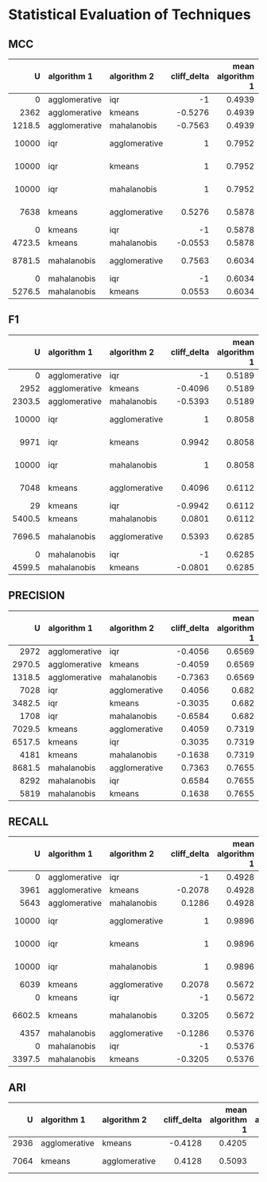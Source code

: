 # Statistical Evaluation of Techniques
## MCC
|       U | algorithm 1   | algorithm 2   |   cliff_delta |   mean algorithm 1 |   mean algorithm 2 | measure   |     p-value |   p-value corrected | significant   |
|--------:|:--------------|:--------------|--------------:|-------------------:|-------------------:|:----------|------------:|--------------------:|:--------------|
|     0   | agglomerative | iqr           |       -1      |             0.4939 |             0.7952 | mcc       | 1           |         4           | no            |
|  2362   | agglomerative | kmeans        |       -0.5276 |             0.4939 |             0.5878 | mcc       | 1           |         4           | no            |
|  1218.5 | agglomerative | mahalanobis   |       -0.7563 |             0.4939 |             0.6034 | mcc       | 1           |         4           | no            |
| 10000   | iqr           | agglomerative |        1      |             0.7952 |             0.4939 | mcc       | 1.2733e-34  |         5.0932e-34  | **yes**       |
| 10000   | iqr           | kmeans        |        1      |             0.7952 |             0.5878 | mcc       | 1.27431e-34 |         5.09722e-34 | **yes**       |
| 10000   | iqr           | mahalanobis   |        1      |             0.7952 |             0.6034 | mcc       | 1.26843e-34 |         5.07373e-34 | **yes**       |
|  7638   | kmeans        | agglomerative |        0.5276 |             0.5878 |             0.4939 | mcc       | 5.79787e-11 |         2.31915e-10 | **yes**       |
|     0   | kmeans        | iqr           |       -1      |             0.5878 |             0.7952 | mcc       | 1           |         4           | no            |
|  4723.5 | kmeans        | mahalanobis   |       -0.0553 |             0.5878 |             0.6034 | mcc       | 0.750748    |         3.00299     | no            |
|  8781.5 | mahalanobis   | agglomerative |        0.7563 |             0.6034 |             0.4939 | mcc       | 1.24578e-20 |         4.98313e-20 | **yes**       |
|     0   | mahalanobis   | iqr           |       -1      |             0.6034 |             0.7952 | mcc       | 1           |         4           | no            |
|  5276.5 | mahalanobis   | kmeans        |        0.0553 |             0.6034 |             0.5878 | mcc       | 0.250028    |         1.00011     | no            |
## F1
|       U | algorithm 1   | algorithm 2   |   cliff_delta |   mean algorithm 1 |   mean algorithm 2 | measure   |     p-value |   p-value corrected | significant   |
|--------:|:--------------|:--------------|--------------:|-------------------:|-------------------:|:----------|------------:|--------------------:|:--------------|
|     0   | agglomerative | iqr           |       -1      |             0.5189 |             0.8058 | f1        | 1           |         4           | no            |
|  2952   | agglomerative | kmeans        |       -0.4096 |             0.5189 |             0.6112 | f1        | 1           |         4           | no            |
|  2303.5 | agglomerative | mahalanobis   |       -0.5393 |             0.5189 |             0.6285 | f1        | 1           |         4           | no            |
| 10000   | iqr           | agglomerative |        1      |             0.8058 |             0.5189 | f1        | 1.16585e-34 |         4.6634e-34  | **yes**       |
|  9971   | iqr           | kmeans        |        0.9942 |             0.8058 |             0.6112 | f1        | 2.78857e-34 |         1.11543e-33 | **yes**       |
| 10000   | iqr           | mahalanobis   |        1      |             0.8058 |             0.6285 | f1        | 1.07683e-34 |         4.30734e-34 | **yes**       |
|  7048   | kmeans        | agglomerative |        0.4096 |             0.6112 |             0.5189 | f1        | 2.79851e-07 |         1.1194e-06  | **yes**       |
|    29   | kmeans        | iqr           |       -0.9942 |             0.6112 |             0.8058 | f1        | 1           |         4           | no            |
|  5400.5 | kmeans        | mahalanobis   |        0.0801 |             0.6112 |             0.6285 | f1        | 0.163896    |         0.655584    | no            |
|  7696.5 | mahalanobis   | agglomerative |        0.5393 |             0.6285 |             0.5189 | f1        | 2.11111e-11 |         8.44445e-11 | **yes**       |
|     0   | mahalanobis   | iqr           |       -1      |             0.6285 |             0.8058 | f1        | 1           |         4           | no            |
|  4599.5 | mahalanobis   | kmeans        |       -0.0801 |             0.6285 |             0.6112 | f1        | 0.836708    |         3.34683     | no            |
## PRECISION
|      U | algorithm 1   | algorithm 2   |   cliff_delta |   mean algorithm 1 |   mean algorithm 2 | measure   |     p-value |   p-value corrected | significant   |
|-------:|:--------------|:--------------|--------------:|-------------------:|-------------------:|:----------|------------:|--------------------:|:--------------|
| 2972   | agglomerative | iqr           |       -0.4056 |             0.6569 |             0.682  | precision | 1           |         4           | no            |
| 2970.5 | agglomerative | kmeans        |       -0.4059 |             0.6569 |             0.7319 | precision | 1           |         4           | no            |
| 1318.5 | agglomerative | mahalanobis   |       -0.7363 |             0.6569 |             0.7655 | precision | 1           |         4           | no            |
| 7028   | iqr           | agglomerative |        0.4056 |             0.682  |             0.6569 | precision | 3.41527e-07 |         1.36611e-06 | **yes**       |
| 3482.5 | iqr           | kmeans        |       -0.3035 |             0.682  |             0.7319 | precision | 0.999897    |         3.99959     | no            |
| 1708   | iqr           | mahalanobis   |       -0.6584 |             0.682  |             0.7655 | precision | 1           |         4           | no            |
| 7029.5 | kmeans        | agglomerative |        0.4059 |             0.7319 |             0.6569 | precision | 3.38141e-07 |         1.35256e-06 | **yes**       |
| 6517.5 | kmeans        | iqr           |        0.3035 |             0.7319 |             0.682  | precision | 0.000104146 |         0.000416584 | **yes**       |
| 4181   | kmeans        | mahalanobis   |       -0.1638 |             0.7319 |             0.7655 | precision | 0.977582    |         3.91033     | no            |
| 8681.5 | mahalanobis   | agglomerative |        0.7363 |             0.7655 |             0.6569 | precision | 9.4794e-20  |         3.79176e-19 | **yes**       |
| 8292   | mahalanobis   | iqr           |        0.6584 |             0.7655 |             0.682  | precision | 3.72467e-16 |         1.48987e-15 | **yes**       |
| 5819   | mahalanobis   | kmeans        |        0.1638 |             0.7655 |             0.7319 | precision | 0.0225485   |         0.0901941   | no            |
## RECALL
|       U | algorithm 1   | algorithm 2   |   cliff_delta |   mean algorithm 1 |   mean algorithm 2 | measure   |     p-value |   p-value corrected | significant   |
|--------:|:--------------|:--------------|--------------:|-------------------:|-------------------:|:----------|------------:|--------------------:|:--------------|
|     0   | agglomerative | iqr           |       -1      |             0.4928 |             0.9896 | recall    | 1           |         4           | no            |
|  3961   | agglomerative | kmeans        |       -0.2078 |             0.4928 |             0.5672 | recall    | 0.99452     |         3.97808     | no            |
|  5643   | agglomerative | mahalanobis   |        0.1286 |             0.4928 |             0.5376 | recall    | 0.0571981   |         0.228792    | no            |
| 10000   | iqr           | agglomerative |        1      |             0.9896 |             0.4928 | recall    | 1.20453e-36 |         4.81812e-36 | **yes**       |
| 10000   | iqr           | kmeans        |        1      |             0.9896 |             0.5672 | recall    | 1.31127e-36 |         5.24508e-36 | **yes**       |
| 10000   | iqr           | mahalanobis   |        1      |             0.9896 |             0.5376 | recall    | 1.06799e-36 |         4.27197e-36 | **yes**       |
|  6039   | kmeans        | agglomerative |        0.2078 |             0.5672 |             0.4928 | recall    | 0.00551898  |         0.0220759   | no            |
|     0   | kmeans        | iqr           |       -1      |             0.5672 |             0.9896 | recall    | 1           |         4           | no            |
|  6602.5 | kmeans        | mahalanobis   |        0.3205 |             0.5672 |             0.5376 | recall    | 4.37403e-05 |         0.000174961 | **yes**       |
|  4357   | mahalanobis   | agglomerative |       -0.1286 |             0.5376 |             0.4928 | recall    | 0.943083    |         3.77233     | no            |
|     0   | mahalanobis   | iqr           |       -1      |             0.5376 |             0.9896 | recall    | 1           |         4           | no            |
|  3397.5 | mahalanobis   | kmeans        |       -0.3205 |             0.5376 |             0.5672 | recall    | 0.999957    |         3.99983     | no            |
## ARI
|    U | algorithm 1   | algorithm 2   |   cliff_delta |   mean algorithm 1 |   mean algorithm 2 | measure   |     p-value |   p-value corrected | significant   |
|-----:|:--------------|:--------------|--------------:|-------------------:|-------------------:|:----------|------------:|--------------------:|:--------------|
| 2936 | agglomerative | kmeans        |       -0.4128 |             0.4205 |             0.5093 | ari       | 1           |          4          | no            |
| 7064 | kmeans        | agglomerative |        0.4128 |             0.5093 |             0.4205 | ari       | 2.30338e-07 |          9.2135e-07 | **yes**       |